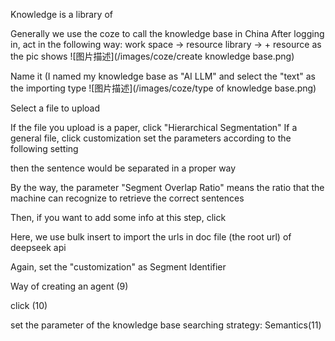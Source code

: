 Knowledge is a library of 

Generally we use the coze to call the knowledge base in China
After logging in, act in the following way:
work space -> resource library -> + resource
as the pic shows
![图片描述](/images/coze/create knowledge base.png)

Name it (I named my knowledge base as "AI LLM" and select the "text" as the importing type
![图片描述](/images/coze/type of knowledge base.png)

Select a file to upload


If the file you upload is a paper, click "Hierarchical Segmentation"
If a general file, click customization
set the parameters according to the following setting

then the sentence would be separated in a proper way

By the way, the parameter "​​Segment Overlap Ratio" means the ratio that the machine can recognize to retrieve the correct sentences

Then, if you want to add some info at this step, click 

Here, we use bulk insert to import the urls in doc file (the root url) of deepseek api


Again, set the "customization" as Segment Identifier



Way of creating an agent
(9)

click
(10)

set the parameter of the knowledge base
searching strategy: Semantics​
(11)
